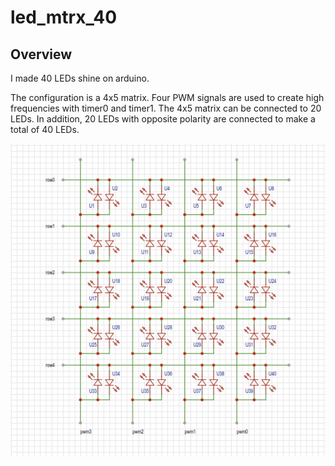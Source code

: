# led_mtrx_40

## Overview
I made 40 LEDs shine on arduino.

The configuration is a 4x5 matrix.
Four PWM signals are used to create high frequencies with timer0 and timer1.
The 4x5 matrix can be connected to 20 LEDs. In addition, 20 LEDs with opposite polarity are connected to make a total of 40 LEDs.

![](images/ledmatrix_40.png)

